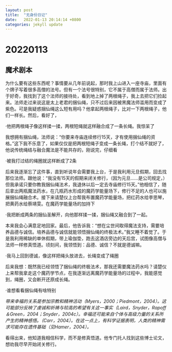 ```yaml
---
layout: post
title:  "无身份日记"
date:   2022-01-13 20:14:14 +0800
categories: jekyll update
---
```


# 20220113

## 魔术剧本
为什么要有这些东西呢？事情要从几年前说起，那时我上山进入一座寺庙，里面有个牌子写着很多高僧的法号。但有一个法号很特别，它不属于高僧而属于法师。出于好奇，我找到了这个法师的接待处，看到地上掉了两根绳子，我上去把它们捡起来。法师走过来说这是太上老君的捆仙绳，只不过后来因被黑魔法师滥用而变成了紫色。可是我疑惑捆仙绳这么短有用吗？他拿起两根绳子，比对一下两根绳子，他们一样长。然后，看好了，

·他把两根绳子像这样揉一揉，两根短绳就这样融合成了一条长绳。我惊呆了

我想拥有捆仙绳，法师说：“你要来寺庙连续修行15天，才有使用捆仙绳的资格。”这下我不乐意了，如果仅仅是把两根短绳子变成一条长绳，打个结不就好了，他说传统绳结与融合魔法是不能共存的，刚说完，仔细看

·被我打过结的绳圈就这样断成了2条

后来我逐渐忘了这件事，直到听说年会需要我上台，于是我利用元旦假期，回去找那位法师。跟他说：“我没有15天的假期来闭关修行，（因为元旦……是公司规定，）但我承诺只要你教我捆仙绳法术，我退休以后一定去寺庙修行15天。”他相信了，随后拿出两瓶魔法药水，在几瓶药水形成的魔药学能量场下，修行不足的人也可以施展捆仙绳融合术。接下来请楚仪上台帮我布置魔药学能量场，把红药水给李思琴，把黄药水给蔡靖雯。在魔药学能量场的加持下

·我把断成两条的捆仙圣解开，向他那样揉一揉，捆仙绳又融合到了一起。

本来我会心满意足地回家。最后，他告诉我：“想在尘世间取得魔法支持，需要培养品德与诚信。培养品德与诚信就能领悟捆仙绳的终极法术。”我又睡不着觉了。于是我利用稀缺的单休假期，带上瑜伽垫，跑去这酒店旁边的天后宫，试图像高僧与法师一样修真悟道。顷刻间，我领悟到：品德、诚信？不就是德诚嘛。

·我马上回到德诚，像这样把绳头放进去，长绳变成了绳圈

后来我想：既然我已经领悟了捆仙绳的终极法术，那我还需要魔法药水吗？请楚仪上来帮我拿走这个魔药学节点，在我逐渐远离魔药学能量场的过程中，我能感觉到，绳圈，又会断开还原成长绳。

·谁想看看捆仙绳有啥特别


*带来幸福的关系是参加宗教和精神活动（Myers，2000；Piedmont，2004）。这可能部分反映了虔诚和祈祷与较高的希望有关这一事实（Laird，Snyder，Rapoff＆Green，2004；Snyder，2004c）。幸福还可能来自个体与高级力量的关系所产生的精神感悟。（Carr，2004）。在这一点上，有科学证据表明，人类的精神需求可能存在遗传基础（见Hamer，2004）。*

看得出来，他知道我相信科学，而不是修真悟道。他专门托人找到这些博士论文，想劝我尽早开始闭关修行。

